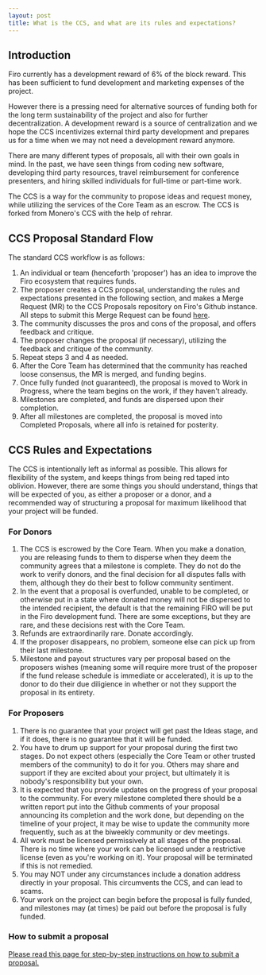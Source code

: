 ```yaml
---
layout: post
title: What is the CCS, and what are its rules and expectations?
---
```


## Introduction

Firo currently has a development reward of 6% of the block reward. This has been sufficient to fund development and marketing expenses of the project.

However there is a pressing need for alternative sources of funding both for the long term sustainability of the project and also for further decentralization. A development reward is a source of centralization and we hope the CCS incentivizes external third party development and prepares us for a time when we may not need a development reward anymore.

There are many different types of proposals, all with their own goals in mind. In the past, we have seen things from coding new software, developing third party resources, travel reimbursement for conference presenters, and hiring skilled individuals for full-time or part-time work.

The CCS is a way for the community to propose ideas and request money, while utilizing the services of the Core Team as an escrow. The CCS is forked from Monero's CCS with the help of rehrar.

## CCS Proposal Standard Flow

The standard CCS workflow is as follows:

1. An individual or team (henceforth 'proposer') has an idea to improve the Firo ecosystem that requires funds.
2. The proposer creates a CCS proposal, understanding the rules and expectations presented in the following section, and makes a Merge Request (MR) to the CCS Proposals repository on Firo's Github instance. All steps to submit this Merge Request can be found [here](/how-to-ccs/).
3. The community discusses the pros and cons of the proposal, and offers feedback and critique.
4. The proposer changes the proposal (if necessary), utilizing the feedback and critique of the community.
5. Repeat steps 3 and 4 as needed.
6. After the Core Team has determined that the community has reached loose consensus, the MR is merged, and funding begins.
7. Once fully funded (not guaranteed), the proposal is moved to Work in Progress, where the team begins on the work, if they haven't already.
8. Milestones are completed, and funds are dispersed upon their completion.
9. After all milestones are completed, the proposal is moved into Completed Proposals, where all info is retained for posterity.

## CCS Rules and Expectations

The CCS is intentionally left as informal as possible. This allows for flexibility of the system, and keeps things from being red taped into oblivion. However, there are some things you should understand, things that will be expected of you, as either a proposer or a donor, and a recommended way of structuring a proposal for maximum likelihood that your project will be funded.

### For Donors

1. The CCS is escrowed by the Core Team. When you make a donation, you are releasing funds to them to disperse when they deem the community agrees that a milestone is complete. They do not do the work to verify donors, and the final decision for all disputes falls with them, although they do their best to follow community sentiment.
2. In the event that a proposal is overfunded, unable to be completed, or otherwise put in a state where donated money will not be dispersed to the intended recipient, the default is that the remaining FIRO will be put in the Firo development fund. There are some exceptions, but they are rare, and these decisions rest with the Core Team.
3. Refunds are extraordinarily rare. Donate accordingly.
4. If the proposer disappears, no problem, someone else can pick up from their last milestone.
5. Milestone and payout structures vary per proposal based on the proposers wishes (meaning some will require more trust of the proposer if the fund release schedule is immediate or accelerated), it is up to the donor to do their due diligience in whether or not they support the proposal in its entirety.

### For Proposers

1. There is no guarantee that your project will get past the Ideas stage, and if it does, there is no guarantee that it will be funded.
2. You have to drum up support for your proposal during the first two stages. Do not expect others (especially the Core Team or other trusted members of the community) to do it for you. Others may share and support if they are excited about your project, but ultimately it is nobody's responsibility but your own.
3. It is expected that you provide updates on the progress of your proposal to the community. For every milestone completed there should be a written report put into the Github comments of your proposal announcing its completion and the work done, but depending on the timeline of your project, it may be wise to update the community more frequently, such as at the biweekly community or dev meetings.
4. All work must be licensed permissively at all stages of the proposal. There is no time where your work can be licensed under a restrictive license (even as you're working on it). Your proposal will be terminated if this is not remedied.
5. You may NOT under any circumstances include a donation address directly in your proposal. This circumvents the CCS, and can lead to scams.
6. Your work on the project can begin before the proposal is fully funded, and milestones may (at times) be paid out before the proposal is fully funded.

### How to submit a proposal

[Please read this page for step-by-step instructions on how to submit a proposal.](/how-to-ccs/)
